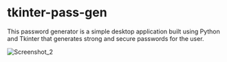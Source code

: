 # tkinter-pass-gen
This password generator is a simple desktop application built using Python and Tkinter that generates strong and secure passwords for the user.


![Screenshot_2](https://user-images.githubusercontent.com/36741965/231607473-36cccfbb-3447-4a1e-b79c-7a50f6adec67.png)
